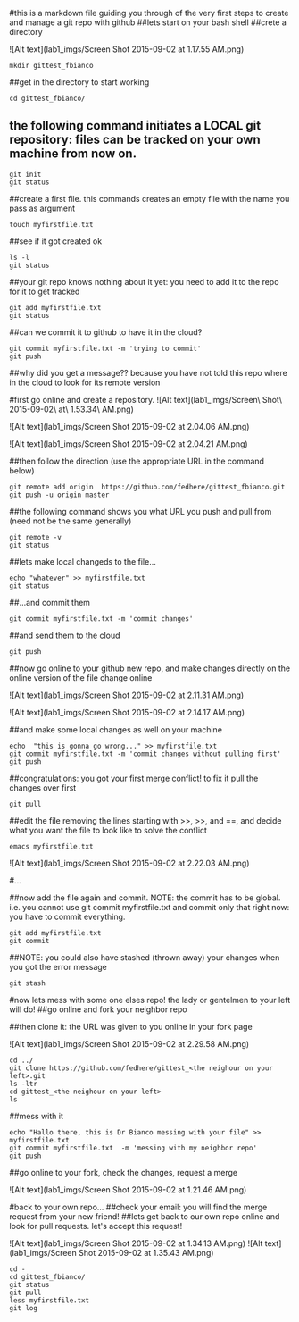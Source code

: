 #this is a markdown file guiding you through of the very first steps to create and manage a git repo with github
##lets start on your bash shell
##crete a directory

![Alt text](lab1_imgs/Screen Shot 2015-09-02 at 1.17.55 AM.png)

```
mkdir gittest_fbianco
```

##get in the directory to start working

```
cd gittest_fbianco/
```

## the following command initiates a LOCAL git repository: files can be tracked on your own machine from now on.

```
git init
git status
```

##create a first file. this commands creates an empty file with the name you pass as argument

```
touch myfirstfile.txt
```

##see if it got created ok

```
ls -l
git status
```

##your git repo knows nothing about it yet: you need to add it to the repo for it to get tracked

```
git add myfirstfile.txt 
git status
```

##can we commit it to github to have it in the cloud?

```
git commit myfirstfile.txt -m 'trying to commit'
git push
```

##why did you get a message?? because you have not told this repo where in the cloud to look for its remote version

#first go online and create a repository. 
![Alt text](lab1_imgs/Screen\ Shot\ 2015-09-02\ at\ 1.53.34\ AM.png)

![Alt text](lab1_imgs/Screen Shot 2015-09-02 at 2.04.06 AM.png)

![Alt text](lab1_imgs/Screen Shot 2015-09-02 at 2.04.21 AM.png)

##then follow the direction (use the appropriate URL in the command below)

```
git remote add origin  https://github.com/fedhere/gittest_fbianco.git
git push -u origin master 
```

##the following command shows you what URL you push and pull from (need not be the same generally)

```
git remote -v 
git status
```

##lets make local changeds to the file...

```
echo "whatever" >> myfirstfile.txt 
git status
```

##...and commit them

```
git commit myfirstfile.txt -m 'commit changes'
```

##and send them to the cloud

```
git push 
```

##now go online to your github new repo, and make changes directly on the online version of the file change online

![Alt text](lab1_imgs/Screen Shot 2015-09-02 at 2.11.31 AM.png)

![Alt text](lab1_imgs/Screen Shot 2015-09-02 at 2.14.17 AM.png)

##and make some local changes as well on your machine

```
echo  "this is gonna go wrong..." >> myfirstfile.txt 
git commit myfirstfile.txt -m 'commit changes without pulling first'
git push
```

##congratulations: you got your first merge conflict! to fix it pull the changes over first

```
git pull
```

##edit the file removing the lines starting with \>\>, \>\>, and ==, and decide what you want the file to look like to solve the conflict

```
emacs myfirstfile.txt 
```
![Alt text](lab1_imgs/Screen Shot 2015-09-02 at 2.22.03 AM.png)

#...

##now add the file again and commit. NOTE: the commit has to be global. i.e. you cannot use git commit myfirstfile.txt and commit only that right now: you have to commit everything.

```
git add myfirstfile.txt 
git commit 
```

##NOTE: you could also have stashed (thrown away) your changes when you got the error message

```
git stash
```

#now lets mess with some one elses repo! the lady or gentelmen to your left will do!
##go online and fork your neighbor repo

##then clone it: the URL was given to you online in your fork page 

![Alt text](lab1_imgs/Screen Shot 2015-09-02 at 2.29.58 AM.png)

```
cd ../
git clone https://github.com/fedhere/gittest_<the neighour on your left>.git
ls -ltr
cd gittest_<the neighour on your left>
ls
```

##mess with it

```
echo "Hallo there, this is Dr Bianco messing with your file" >> myfirstfile.txt 
git commit myfirstfile.txt  -m 'messing with my neighbor repo'
git push
```

##go online to your fork, check the changes, request a merge

![Alt text](lab1_imgs/Screen Shot 2015-09-02 at 1.21.46 AM.png)


#back to your own repo...
##check your email: you will find the merge request from your new friend!
##lets get back to our own repo online and look for pull requests. let's accept this request!

![Alt text](lab1_imgs/Screen Shot 2015-09-02 at 1.34.13 AM.png)
![Alt text](lab1_imgs/Screen Shot 2015-09-02 at 1.35.43 AM.png)


```
cd -
cd gittest_fbianco/
git status
git pull
less myfirstfile.txt 
git log
```
